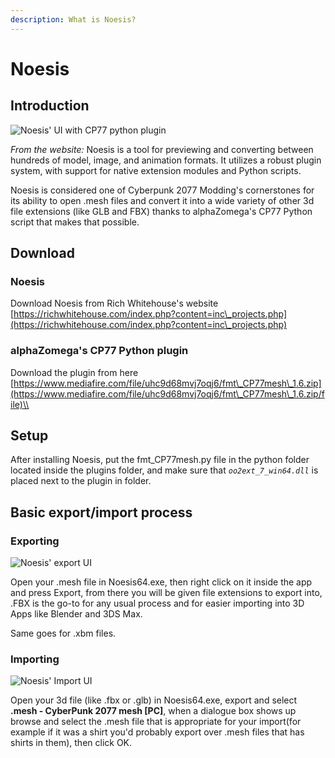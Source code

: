 ```yaml
---
description: What is Noesis?
---
```


# Noesis

## Introduction

![Noesis' UI with CP77 python plugin](../../.gitbook/assets/Noesis\_DefautUI.png)

_From the website:_ Noesis is a tool for previewing and converting between hundreds of model, image, and animation formats. It utilizes a robust plugin system, with support for native extension modules and Python scripts.

Noesis is considered one of Cyberpunk 2077 Modding's cornerstones for its ability to open .mesh files and convert it into a wide variety of other 3d file extensions (like GLB and FBX) thanks to alphaZomega's CP77 Python script that makes that possible.



## Download

### Noesis

Download Noesis from Rich Whitehouse's website\
[https://richwhitehouse.com/index.php?content=inc\_projects.php](https://richwhitehouse.com/index.php?content=inc\_projects.php)

### alphaZomega's CP77 Python plugin

Download the plugin from here\
[https://www.mediafire.com/file/uhc9d68mvj7oqj6/fmt\_CP77mesh\_1.6.zip](https://www.mediafire.com/file/uhc9d68mvj7oqj6/fmt\_CP77mesh\_1.6.zip/file)\\

## Setup

After installing Noesis, put the fmt\_CP77mesh.py file in the python folder located inside the plugins folder, and make sure that _`oo2ext_7_win64.dll`_ is placed next to the plugin in folder.

## Basic export/import process

### Exporting

![Noesis' export UI](../../.gitbook/assets/Noesis\_ExportUI.png)

Open your .mesh file in Noesis64.exe, then right click on it inside the app and press Export, from there you will be given file extensions to export into, .FBX is the go-to for any usual process and for easier importing into 3D Apps like Blender and 3DS Max.

Same goes for .xbm files.

### Importing

![Noesis' Import UI](../../.gitbook/assets/Noesis\_ImportUI.png)

Open your 3d file (like .fbx or .glb) in Noesis64.exe, export and select **.mesh - CyberPunk 2077 mesh \[PC]**, when a dialogue box shows up browse and select the .mesh file that is appropriate for your import(for example if it was a shirt you'd probably export over .mesh files that has shirts in them), then click OK.
